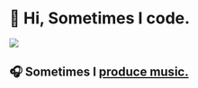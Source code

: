 # 👋 Hi, Sometimes I code. 

![](https://github-readme-stats.vercel.app/api?username=atomic-germ&show_icons=true)

## 🎧 Sometimes I [produce music.](https://github-readme-stats.vercel.app/api?username=atomic-germ&show_icons=true)
